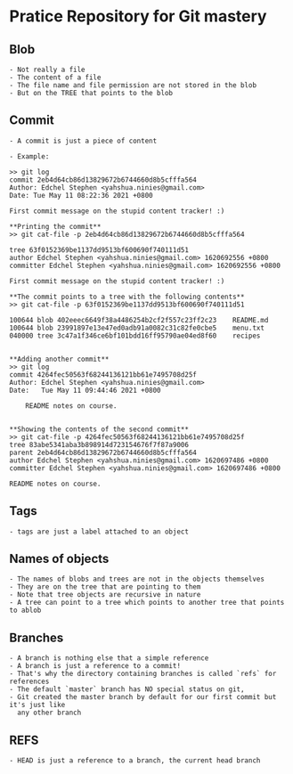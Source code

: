 # Pratice Repository for Git mastery

## Blob

    - Not really a file
    - The content of a file
    - The file name and file permission are not stored in the blob
    - But on the TREE that points to the blob

## Commit

    - A commit is just a piece of content

    - Example:

    >> git log
    commit 2eb4d64cb86d13829672b6744660d8b5cfffa564
    Author: Edchel Stephen <yahshua.ninies@gmail.com>
    Date: Tue May 11 08:22:36 2021 +0800

    First commit message on the stupid content tracker! :)

    **Printing the commit**
    >> git cat-file -p 2eb4d64cb86d13829672b6744660d8b5cfffa564

    tree 63f0152369be1137dd9513bf600690f740111d51
    author Edchel Stephen <yahshua.ninies@gmail.com> 1620692556 +0800
    committer Edchel Stephen <yahshua.ninies@gmail.com> 1620692556 +0800

    First commit message on the stupid content tracker! :)

    **The commit points to a tree with the following contents**
    >> git cat-file -p 63f0152369be1137dd9513bf600690f740111d51

    100644 blob 402eeec6649f38a4486254b2cf2f557c23ff2c23	README.md
    100644 blob 23991897e13e47ed0adb91a0082c31c82fe0cbe5	menu.txt
    040000 tree 3c47a1f346ce6bf101bdd16ff95790ae04ed8f60	recipes


    **Adding another commit**
    >> git log
    commit 4264fec50563f68244136121bb61e7495708d25f
    Author: Edchel Stephen <yahshua.ninies@gmail.com>
    Date:   Tue May 11 09:44:46 2021 +0800

        README notes on course.


    **Showing the contents of the second commit**
    >> git cat-file -p 4264fec50563f68244136121bb61e7495708d25f
    tree 83abe5341aba3b898914d723154676f7f87a9006
    parent 2eb4d64cb86d13829672b6744660d8b5cfffa564
    author Edchel Stephen <yahshua.ninies@gmail.com> 1620697486 +0800
    committer Edchel Stephen <yahshua.ninies@gmail.com> 1620697486 +0800

    README notes on course.

## Tags

    - tags are just a label attached to an object

## Names of objects

    - The names of blobs and trees are not in the objects themselves
    - They are on the tree that are pointing to them
    - Note that tree objects are recursive in nature
    - A tree can point to a tree which points to another tree that points to ablob

## Branches

    - A branch is nothing else that a simple reference
    - A branch is just a reference to a commit!
    - That's why the directory containing branches is called `refs` for references
    - The default `master` branch has NO special status on git,
    - Git created the master branch by default for our first commit but it's just like
      any other branch

## REFS

    - HEAD is just a reference to a branch, the current head branch
